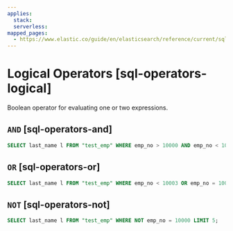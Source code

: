 ```yaml
---
applies:
  stack:
  serverless:
mapped_pages:
  - https://www.elastic.co/guide/en/elasticsearch/reference/current/sql-operators-logical.html
---
```


# Logical Operators [sql-operators-logical]

Boolean operator for evaluating one or two expressions.

## `AND` [sql-operators-and]

```sql
SELECT last_name l FROM "test_emp" WHERE emp_no > 10000 AND emp_no < 10005 ORDER BY emp_no LIMIT 5;
```


## `OR` [sql-operators-or]

```sql
SELECT last_name l FROM "test_emp" WHERE emp_no < 10003 OR emp_no = 10005 ORDER BY emp_no LIMIT 5;
```


## `NOT` [sql-operators-not]

```sql
SELECT last_name l FROM "test_emp" WHERE NOT emp_no = 10000 LIMIT 5;
```



